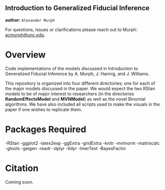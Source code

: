 Introduction to Generalized Fiducial Inference
----

**author**: `Alexander Murph`

For questions, issues or clarifications please reach out to Murph:
acmurph@unc.edu.

Overview
========

Code implementations of the models discussed in Introduction to Generalized Fiducial Inference by A. Murph, J. Hannig, and J. Williams.


This repository is organized into four different directories; one for each of the major models discussed in the paper.  We would expect the two RStan models to be of major interest to researchers (in the directories **RandomEffectsModel** and **MVNModel**) as well as the novel Binomial algorithms.  We have also included all scripts used to make the visuals in the paper if one wishes to replicate them.

Packages Required
============

-RStan
-ggplot2
-latex2exp
-ggExtra
-gridExtra
-knitr
-mvtnorm
-matrixcalc
-gtools
-geigen
-readr
-dplyr
-tidyr
-lmerTest
-BayesFactor

Citation
============
Coming soon.